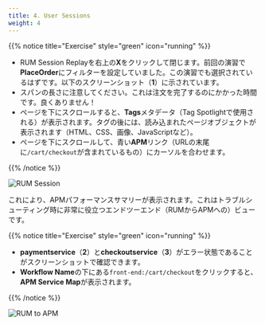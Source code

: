 ```yaml
---
title: 4. User Sessions
weight: 4
---
```

{{% notice title="Exercise" style="green" icon="running" %}}

* RUM Session Replayを右上の**X**をクリックして閉じます。前回の演習で**PlaceOrder**にフィルターを設定していました。この演習でも選択されているはずです。以下のスクリーンショット（**1**）に示されています。
* スパンの長さに注意してください。これは注文を完了するのにかかった時間です。良くありません！
* ページを下にスクロールすると、**Tags**メタデータ（Tag Spotlightで使用される）が表示されます。タグの後には、読み込まれたページオブジェクトが表示されます（HTML、CSS、画像、JavaScriptなど）。
* ページを下にスクロールして、青い**APM**リンク（URLの末尾に`/cart/checkout`が含まれているもの）にカーソルを合わせます。

{{% /notice %}}

![RUM Session](../images/rum-waterfall.png)

これにより、APMパフォーマンスサマリーが表示されます。これはトラブルシューティング時に非常に役立つエンドツーエンド（RUMからAPMへの）ビューです。

{{% notice title="Exercise" style="green" icon="running" %}}

* **paymentservice**（**2**）と**checkoutservice**（**3**）がエラー状態であることがスクリーンショットで確認できます。
* **Workflow Name**の下にある`front-end:/cart/checkout`をクリックすると、**APM Service Map**が表示されます。

{{% /notice %}}

![RUM to APM](../images/rum-to-apm.png)
